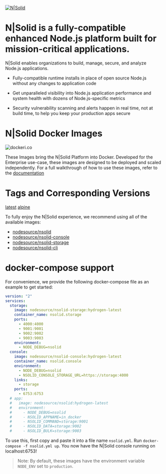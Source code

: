 [![N|Solid](https://s3.amazonaws.com/assets.nodesource.com/nsolid-logo-dark%402x.png)](https://nodesource.com/products/nsolid)

# N|Solid is a fully-compatible enhanced Node.js platform built for mission-critical applications.

N|Solid enables organizations to build, manage, secure, and analyze Node.js applications.

- Fully-compatible runtime installs in place of open source Node.js without any changes to application code

- Get unparalleled visibility into Node.js application performance and system health with dozens of Node.js-specific metrics

- Security vulnerability scanning and alerts happen in real time, not at build time, to help you keep your production apps secure

# N|Solid Docker Images

![dockeri.co](http://dockeri.co/image/nodesource/nsolid-storage)

These Images bring the N|Solid Platform into Docker. Developed for the Enterprise use-case, these images are designed to be deployed and scaled independently. For a full walkthrough of how to use these images, refer to the [documentation](https://docs.nodesource.com/)

# Tags and Corresponding Versions
[latest](https://github.com/nodesource/docker-nsolid/blob/master/dockerfiles/nsolid-storage.dockerfile)
[alpine](https://github.com/nodesource/docker-nsolid/blob/master/dockerfiles/alpine/nsolid-storage.dockerfile)

To fully enjoy the N|Solid experience, we recommend using all of the available images:

* [nodesource/nsolid](https://hub.docker.com/r/nodesource/nsolid)
* [nodesource/nsolid-console](https://hub.docker.com/r/nodesource/nsolid-console)
* [nodesource/nsolid-storage](https://hub.docker.com/r/nodesource/nsolid-storage)
* [nodesource/nsolid-cli](https://hub.docker.com/r/nodesource/nsolid-cli)

# docker-compose support

For convenience, we provide the following docker-compose file as an example to get started:

```yaml
version: "2"
services:
  storage:
    image: nodesource/nsolid-storage:hydrogen-latest
    container_name: nsolid.storage
    ports:
      - 4000:4000
      - 9001:9001
      - 9002:9002
      - 9003:9003
    environment:
      - NODE_DEBUG=nsolid
  console:
    image: nodesource/nsolid-console:hydrogen-latest
    container_name: nsolid.console
    environment:
      - NODE_DEBUG=nsolid
      - NSOLID_CONSOLE_STORAGE_URL=https://storage:4000
    links:
      - storage
    ports:
      - 6753:6753
  # app:
  #   image: nodesource/nsolid:hydrogen-latest
  #   environment:
  #     - NODE_DEBUG=nsolid
  #     - NSOLID_APPNAME=in_docker
  #     - NSOLID_COMMAND=storage:9001
  #     - NSOLID_DATA=storage:9002
  #     - NSOLID_BULK=storage:9003

```

To use this, first copy and paste it into a file name `nsolid.yml`. Run `docker-compose -f nsolid.yml up`. You now have the N|Solid console running on localhost:6753!

> Note: By default, these images have the environment variable `NODE_ENV` set to `production`.
